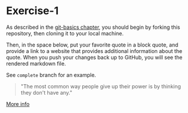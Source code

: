 # Exercise-1

As described in the [git-basics chapter](https://info201.github.io/git-basics.html), you should begin by forking this repository, then cloning it to your local machine.

Then, in the space below, put your favorite quote in a block quote, and provide a link to a website that provides additional information about the quote. When you push your changes back up to GitHub, you will see the rendered markdown file.

See `complete` branch for an example.

> "The most common way people give up their power is by thinking they don't have any."

[More info](https://www.brainyquote.com/quotes/quotes/a/alicewalke385241.html)
